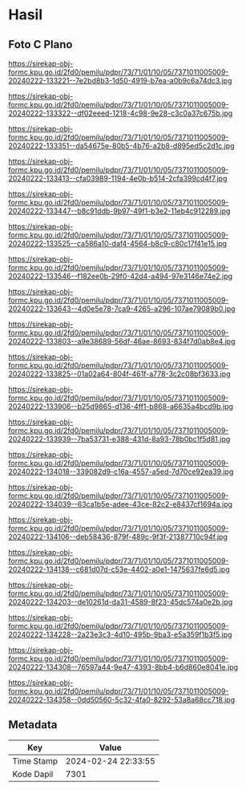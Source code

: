 # Hasil

## Foto C Plano

https://sirekap-obj-formc.kpu.go.id/2fd0/pemilu/pdpr/73/71/01/10/05/7371011005009-20240222-133221--7e2bd8b3-1d50-4919-b7ea-a0b9c6a74dc3.jpg

https://sirekap-obj-formc.kpu.go.id/2fd0/pemilu/pdpr/73/71/01/10/05/7371011005009-20240222-133322--df02eeed-1218-4c98-9e28-c3c0a37c675b.jpg

https://sirekap-obj-formc.kpu.go.id/2fd0/pemilu/pdpr/73/71/01/10/05/7371011005009-20240222-133351--da54675e-80b5-4b76-a2b8-d895ed5c2d1c.jpg

https://sirekap-obj-formc.kpu.go.id/2fd0/pemilu/pdpr/73/71/01/10/05/7371011005009-20240222-133413--cfa03989-1194-4e0b-b514-2cfa399cd4f7.jpg

https://sirekap-obj-formc.kpu.go.id/2fd0/pemilu/pdpr/73/71/01/10/05/7371011005009-20240222-133447--b8c91ddb-9b97-49f1-b3e2-11eb4c912289.jpg

https://sirekap-obj-formc.kpu.go.id/2fd0/pemilu/pdpr/73/71/01/10/05/7371011005009-20240222-133525--ca586a10-daf4-4564-b8c9-c80c17f41e15.jpg

https://sirekap-obj-formc.kpu.go.id/2fd0/pemilu/pdpr/73/71/01/10/05/7371011005009-20240222-133546--f182ee0b-29f0-42d4-a494-97e3146e74e2.jpg

https://sirekap-obj-formc.kpu.go.id/2fd0/pemilu/pdpr/73/71/01/10/05/7371011005009-20240222-133643--4d0e5e78-7ca9-4265-a296-107ae79089b0.jpg

https://sirekap-obj-formc.kpu.go.id/2fd0/pemilu/pdpr/73/71/01/10/05/7371011005009-20240222-133803--a9e38689-56df-46ae-8693-834f7d0ab8e4.jpg

https://sirekap-obj-formc.kpu.go.id/2fd0/pemilu/pdpr/73/71/01/10/05/7371011005009-20240222-133825--01a02a64-804f-461f-a778-3c2c08bf3633.jpg

https://sirekap-obj-formc.kpu.go.id/2fd0/pemilu/pdpr/73/71/01/10/05/7371011005009-20240222-133906--b25d9865-d136-4ff1-b868-a6635a4bcd9b.jpg

https://sirekap-obj-formc.kpu.go.id/2fd0/pemilu/pdpr/73/71/01/10/05/7371011005009-20240222-133939--7ba53731-e388-431d-8a93-78b0bc1f5d81.jpg

https://sirekap-obj-formc.kpu.go.id/2fd0/pemilu/pdpr/73/71/01/10/05/7371011005009-20240222-134018--339082d9-c16a-4557-a5ed-7d70ce92ea39.jpg

https://sirekap-obj-formc.kpu.go.id/2fd0/pemilu/pdpr/73/71/01/10/05/7371011005009-20240222-134039--63ca1b5e-adee-43ce-82c2-e8437cf1694a.jpg

https://sirekap-obj-formc.kpu.go.id/2fd0/pemilu/pdpr/73/71/01/10/05/7371011005009-20240222-134106--deb58436-879f-489c-9f3f-21387710c94f.jpg

https://sirekap-obj-formc.kpu.go.id/2fd0/pemilu/pdpr/73/71/01/10/05/7371011005009-20240222-134138--c681d07d-c53e-4402-a0e1-1475637fe6d5.jpg

https://sirekap-obj-formc.kpu.go.id/2fd0/pemilu/pdpr/73/71/01/10/05/7371011005009-20240222-134203--de10261d-da31-4589-8f23-45dc574a0e2b.jpg

https://sirekap-obj-formc.kpu.go.id/2fd0/pemilu/pdpr/73/71/01/10/05/7371011005009-20240222-134228--2a23e3c3-4d10-495b-9ba3-e5a359f1b3f5.jpg

https://sirekap-obj-formc.kpu.go.id/2fd0/pemilu/pdpr/73/71/01/10/05/7371011005009-20240222-134308--76597a44-9e47-4393-8bb4-b6d860e8041e.jpg

https://sirekap-obj-formc.kpu.go.id/2fd0/pemilu/pdpr/73/71/01/10/05/7371011005009-20240222-134358--0dd50560-5c32-4fa0-8292-53a8a68cc718.jpg


## Metadata

| Key        | Value               |
| ---------- | ------------------- |
| Time Stamp | 2024-02-24 22:33:55 |
| Kode Dapil | 7301                |



